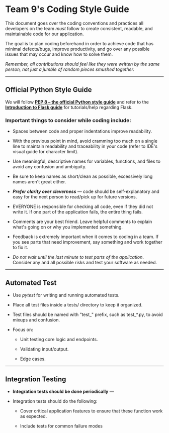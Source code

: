 # Team 9's Coding Style Guide 

This document goes over the coding conventions and practices all developers on the team _must_ follow to create consistent, readable, and maintainable code for our application.

The goal is to plan coding beforehand in order to achieve code that has minimal defects/bugs, improve productivity, and go over any possible issues that may occur and know how to solve them.

_Remember, all contributions should feel like they were written by the same person, not just a jumble of random pieces smushed together._

---

## Official Python Style Guide

We will follow [**PEP 8 – the official Python style guide**](https://peps.python.org/pep-0008/) and refer to the [**Introduction to Flask guide**](https://www.geeksforgeeks.org/flask-tutorial/) for tutorials/help regarding Flask.

### Important things to consider while coding include: 

- Spaces between code and proper indentations improve readability.
  
- With the previous point in mind, avoid cramming too much on a single line to maintain readability and traceability in your code (refer to IDE's visual guide for character limit).
  
- Use meaningful, descriptive names for variables, functions, and files to avoid any confusion and ambiguity.
  
- Be sure to keep names as short/clean as possible, excessively long names aren't great either.
  
- _**Prefer clarity over cleverness**_ — code should be self-explanatory and easy for the next person to read/pick up for future versions.
  
- EVERYONE is responsible for checking all code, even if they did not write it. If one part of the application fails, the entire thing fails.
  
- Comments are your best friend. Leave helpful comments to explain what's going on or why you implemented something.
  
- Feedback is extremely important when it comes to coding in a team. If you see parts that need improvement, say something and work together to fix it.
  
- _Do not wait until the last minute to test parts of the application_. Consider any and all possible risks and test your software as needed.

---

## Automated Test

 - Use _pytest_ for writing and running automated tests.

- Place all test files inside a tests/ directory to keep it organized.

- Test files should be named with "test_" prefix, such as test_*.py, to avoid mixups and confusion.

- Focus on:

    - Unit testing core logic and endpoints.

    - Validating input/output.

    - Edge cases.

---

## Integration Testing

- **Integration tests should be done periodically** —
  
- Integration tests should do the following:

    - Cover critical application features to ensure that these function work as expected.

    - Include tests for common failure modes 

